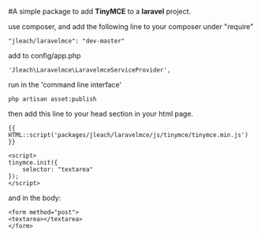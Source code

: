 #A simple package to add **TinyMCE** to a **laravel** project.

use composer, and add the following line to your composer under "require"

    "jleach/laravelmce": "dev-master"



add to config/app.php

    'Jleach\Laravelmce\LaravelmceServiceProvider',
run in the 'command line interface'

    php artisan asset:publish

then add this line to your head section in your html page.

    {{ HTML::script('packages/jleach/laravelmce/js/tinymce/tinymce.min.js') }}

    <script>
    tinymce.init({
        selector: "textarea"
    });
    </script>
 and in the body:
 
    <form method="post">
    <textarea></textarea>
    </form>
